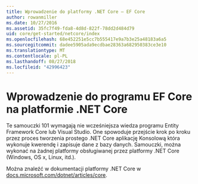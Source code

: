 ```yaml
---
title: Wprowadzenie do platformy .NET Core — EF Core
author: rowanmiller
ms.date: 10/27/2016
ms.assetid: 35fc7f49-fda8-4d8d-822f-78dd2d484d79
uid: core/get-started/netcore/index
ms.openlocfilehash: 68e452251e5cc7b555417e9a7b3e25a48183a6a5
ms.sourcegitcommit: dadee5905ada9ecdbae28363a682950383ce3e10
ms.translationtype: MT
ms.contentlocale: pl-PL
ms.lasthandoff: 08/27/2018
ms.locfileid: "42996423"
---
```

# <a name="getting-started-with-ef-core-on-net-core"></a>Wprowadzenie do programu EF Core na platformie .NET Core

Te samouczki 101 wymagają nie wcześniejsza wiedza programu Entity Framework Core lub Visual Studio. One spowoduje przejście krok po kroku przez proces tworzenia prostego .NET Core aplikację Konsolową która wykonuje kwerendę i zapisuje dane z bazy danych. Samouczki, można wykonać na żadnej platformy obsługiwanej przez platformy .NET Core (Windows, OS x, Linux, itd.).

Można znaleźć w dokumentacji platformy .NET Core w [docs.microsoft.com/dotnet/articles/core](https://docs.microsoft.com/dotnet/articles/core/).
